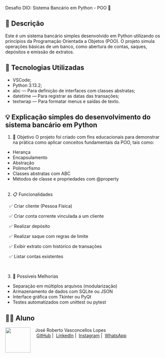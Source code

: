 Desafio DIO: Sistema Bancário em Python - POO 🌌

## 📒 Descrição
Este é um sistema bancário simples desenvolvido em Python utilizando os princípios da Programação Orientada a Objetos (POO). O projeto simula operações básicas de um banco, como abertura de contas, saques, depósitos e emissão de extratos.

## 🤖 Tecnologias Utilizadas
- VSCode;
- Python 3.13.2;
- abc — Para definição de interfaces com classes abstratas;
- datetime — Para registrar as datas das transações;
- textwrap — Para formatar menus e saídas de texto.

## 💡 Explicação simples do desenvolvimento do sistema bancário em Python
  1. 🧠 Objetivo
  O projeto foi criado com fins educacionais para demonstrar na prática como aplicar conceitos fundamentais da POO, tais como:
  - Herança
  - Encapsulamento
  - Abstração
  - Polimorfismo
  - Classes abstratas com ABC
  - Métodos de classe e propriedades com @property<br/><br/>

  2. 📋 Funcionalidades
   <p>&nbsp;&nbsp;&nbsp;✅ Criar cliente (Pessoa Física)</p>
   <p>&nbsp;&nbsp;&nbsp;✅ Criar conta corrente vinculada a um cliente</p>
   <p>&nbsp;&nbsp;&nbsp;✅ Realizar depósito</p>
   <p>&nbsp;&nbsp;&nbsp;✅ Realizar saque com regras de limite</p>
   <p>&nbsp;&nbsp;&nbsp;✅ Exibir extrato com histórico de transações</p>
   <p>&nbsp;&nbsp;&nbsp;✅ Listar contas existentes</p><br/>

  3. 🚀 Possíveis Melhorias
  - Separação em múltiplos arquivos (modularização)
  - Armazenamento de dados com SQLite ou JSON
  - Interface gráfica com Tkinter ou PyQt
  - Testes automatizados com unittest ou pytest<br/>

## 👨‍💻 Aluno

<p>
    <img 
      align=left 
      margin=10 
      width=80 
      src="https://avatars.githubusercontent.com/u/79292597?s=96&v=4"
    />
    <p>&nbsp&nbsp&nbspJosé Roberto Vasconcellos Lopes<br>
    &nbsp&nbsp&nbsp
    <a href="https://github.com/jrobertovl">GitHub</a>&nbsp;|&nbsp;
    <a href="www.linkedin.com/in/jrobertovl">LinkedIn</a>&nbsp;|&nbsp;
    <a href="https://www.instagram.com/jrobertovl/">Instagram</a>&nbsp;|&nbsp;
    <a href="https://api.whatsapp.com/send?phone=5591982003052">WhatsApp</a></p>
</p>
<br/><br/>
<p>
